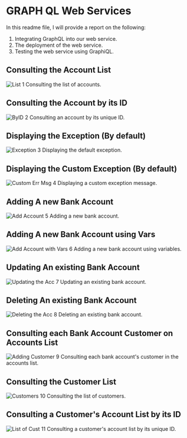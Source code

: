 # GRAPH QL Web Services

In this readme file, I will provide a report on the following:

1. Integrating GraphQL into our web service.
2. The deployment of the web service.
3. Testing the web service using GraphiQL.

## Consulting the Account List

![List 1](https://github.com/Yahya-rabii/JEE/assets/92509001/167d9fd6-ef86-4310-b6ee-557f3bdb1290)
Consulting the list of accounts.

## Consulting the Account by its ID

![ByID 2](https://github.com/Yahya-rabii/JEE/assets/92509001/43fccb5f-c4cd-481b-bbb6-993244ca5579)
Consulting an account by its unique ID.

## Displaying the Exception (By default)

![Exception 3](https://github.com/Yahya-rabii/JEE/assets/92509001/c96310e8-aa20-4bba-a13f-25833734f65a)
Displaying the default exception.

## Displaying the Custom Exception (By default)

![Custom Err Msg 4](https://github.com/Yahya-rabii/JEE/assets/92509001/dcac80b2-1499-4b5c-8970-f1fc84c4117f)
Displaying a custom exception message.

## Adding A new Bank Account

![Add Account 5](https://github.com/Yahya-rabii/JEE/assets/92509001/792b9111-9500-48e4-aedf-9e3fd6c3319b)
Adding a new bank account.

## Adding A new Bank Account using Vars

![Add Account with Vars 6](https://github.com/Yahya-rabii/JEE/assets/92509001/7a94ba23-7901-47d7-89c2-48d8ac7a8a21)
Adding a new bank account using variables.

## Updating An existing Bank Account

![Updating the Acc 7](https://github.com/Yahya-rabii/JEE/assets/92509001/2982adac-b972-4ec4-bffc-0c431f050a75)
Updating an existing bank account.

## Deleting An existing Bank Account

![Deleting the Acc 8](https://github.com/Yahya-rabii/JEE/assets/92509001/80db8fcc-9de6-46d8-ae60-e3c9b04d1f5f)
Deleting an existing bank account.

## Consulting each Bank Account Customer on Accounts List

![Adding Customer 9](https://github.com/Yahya-rabii/JEE/assets/92509001/d261e803-ba74-44bb-bf78-3c508bc87a9f)
Consulting each bank account's customer in the accounts list.

## Consulting the Customer List

![Customers 10](https://github.com/Yahya-rabii/JEE/assets/92509001/3630ef48-fa16-4726-b867-6677671ad4c9)
Consulting the list of customers.

## Consulting a Customer's Account List by its ID

![List of Cust 11](https://github.com/Yahya-rabii/JEE/assets/92509001/ef97861c-ed8f-4904-b80d-b675a80c0e26)
Consulting a customer's account list by its unique ID.


